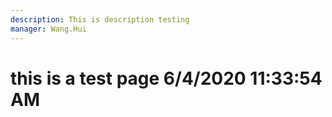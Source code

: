 ```yaml
---
description: This is description testing
manager: Wang.Hui
---
```

# this is a test page 6/4/2020 11:33:54 AM